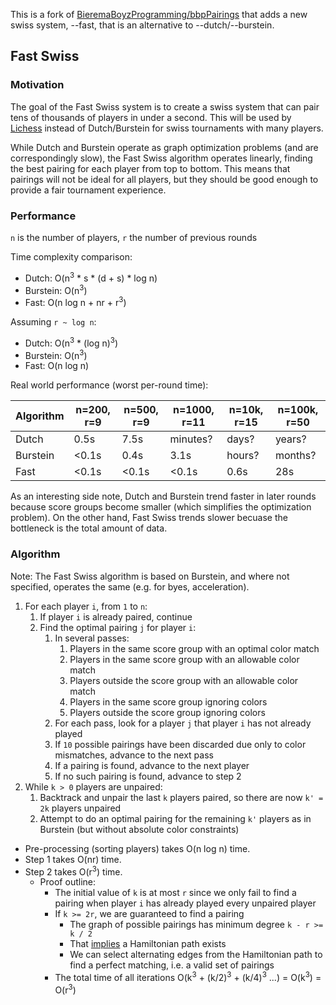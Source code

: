 This is a fork of [BieremaBoyzProgramming/bbpPairings](https://github.com/BieremaBoyzProgramming/bbpPairings) that adds
a new swiss system, --fast, that is an alternative to --dutch/--burstein.

## Fast Swiss

### Motivation

The goal of the Fast Swiss system is to create a swiss system that can pair tens of thousands of players in under a
second. This will be used by [Lichess](https://github.com/ornicar/lila) instead of Dutch/Burstein for swiss tournaments
with many players. 

While Dutch and Burstein operate as graph optimization problems (and are correspondingly slow), the Fast Swiss algorithm
operates linearly, finding the best pairing for each player from top to bottom. This means that pairings will not be
ideal for all players, but they should be good enough to provide a fair tournament experience. 

### Performance

`n` is the number of players, `r` the number of previous rounds

Time complexity comparison:
- Dutch: O(n<sup>3</sup> * s * (d + s) * log n)
- Burstein: O(n<sup>3</sup>)
- Fast: O(n log n + nr + r<sup>3</sup>)

Assuming `r ~ log n`:
- Dutch: O(n<sup>3</sup> * (log n)<sup>3</sup>)
- Burstein: O(n<sup>3</sup>)
- Fast: O(n log n)

Real world performance (worst per-round time):

| Algorithm | n=200, r=9 | n=500, r=9 | n=1000, r=11 | n=10k, r=15 | n=100k, r=50
|---       |---          |---         |---           |---          |---
| Dutch    | 0.5s        | 7.5s       | minutes?     | days?       | years?
| Burstein | <0.1s       | 0.4s       | 3.1s         | hours?      | months?
| Fast     | <0.1s       | <0.1s      | <0.1s        | 0.6s        | 28s

As an interesting side note, Dutch and Burstein trend faster in later rounds because score groups become smaller (which
simplifies the optimization problem). On the other hand, Fast Swiss trends slower becuase the bottleneck is the total
amount of data.

### Algorithm

Note: The Fast Swiss algorithm is based on Burstein, and where not specified, operates the same (e.g. for byes,
acceleration).

1. For each player `i`, from `1` to `n`:
    1. If player `i` is already paired, continue
    2. Find the optimal pairing `j` for player `i`:
        1. In several passes:
            1. Players in the same score group with an optimal color match
            2. Players in the same score group with an allowable color match
            3. Players outside the score group with an allowable color match
            4. Players in the same score group ignoring colors
            5. Players outside the score group ignoring colors
        3. For each pass, look for a player `j` that player `i` has not already played
        4. If `10` possible pairings have been discarded due only to color mismatches, advance to the next pass
        5. If a pairing is found, advance to the next player 
        6. If no such pairing is found, advance to step 2
2. While `k > 0` players are unpaired:
    1. Backtrack and unpair the last `k` players paired, so there are now `k' = 2k` players unpaired
    2. Attempt to do an optimal pairing for the remaining `k'` players as in Burstein (but without absolute color constraints)

- Pre-processing (sorting players) takes O(n log n) time.
- Step 1 takes O(nr) time.
- Step 2 takes O(r<sup>3</sup>) time.
    - Proof outline:
        - The initial value of `k` is at most `r` since we only fail to find a pairing when player `i` has already played every unpaired player
        - If `k >= 2r`, we are guaranteed to find a pairing
            - The graph of possible pairings has minimum degree `k - r >= k / 2`
            - That [implies](https://math.stackexchange.com/questions/421496/hamilton-path-and-minimum-degree) a Hamiltonian path exists
            - We can select alternating edges from the Hamiltonian path to find a perfect matching, i.e. a valid set of pairings
        - The total time of all iterations O(k<sup>3</sup> + (k/2)<sup>3</sup> + (k/4)<sup>3</sup> ...) = O(k<sup>3</sup>) = O(r<sup>3</sup>)